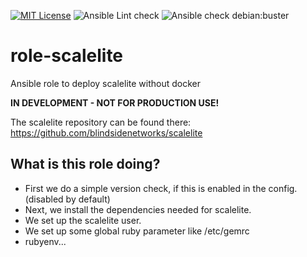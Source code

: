[![MIT License](https://raw.githubusercontent.com/roles-ansible/role-scalelite/master/.github/license.svg?sanitize=true)](https://github.com/roles-ansible/role_scalelite/blob/master/LICENSE)
![Ansible Lint check](https://github.com/roles-ansible/role-scalelite/workflows/Ansible%20Lint%20check/badge.svg)
![Ansible check debian:buster](https://github.com/roles-ansible/role-scalelite/workflows/Ansible%20check%20debian:buster/badge.svg)

# role-scalelite
Ansible role to deploy scalelite without docker

**IN DEVELOPMENT - NOT FOR PRODUCTION USE!**

The scalelite repository can be found there:
https://github.com/blindsidenetworks/scalelite


 What is this role doing?
--------------------
 + First we do a simple version check, if this is enabled in the config. (disabled by default)
 + Next, we install the dependencies needed for scalelite.
 + We set up the scalelite user.
 + We set up some global ruby parameter like /etc/gemrc
 + rubyenv...
